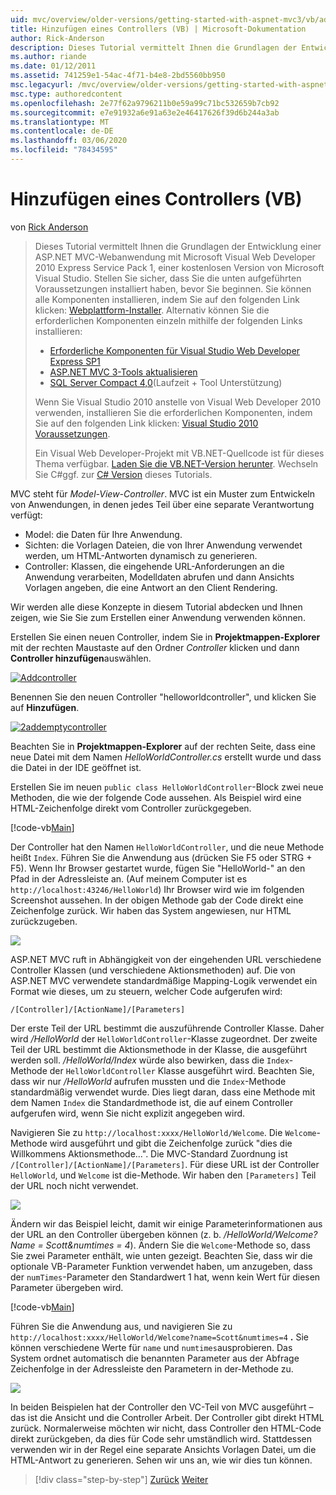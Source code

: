 ```yaml
---
uid: mvc/overview/older-versions/getting-started-with-aspnet-mvc3/vb/adding-a-controller
title: Hinzufügen eines Controllers (VB) | Microsoft-Dokumentation
author: Rick-Anderson
description: Dieses Tutorial vermittelt Ihnen die Grundlagen der Entwicklung einer ASP.NET MVC-Webanwendung mithilfe von Microsoft Visual Web Developer 2010 Express Service Pack 1.
ms.author: riande
ms.date: 01/12/2011
ms.assetid: 741259e1-54ac-4f71-b4e8-2bd5560bb950
msc.legacyurl: /mvc/overview/older-versions/getting-started-with-aspnet-mvc3/vb/adding-a-controller
msc.type: authoredcontent
ms.openlocfilehash: 2e77f62a9796211b0e59a99c71bc532659b7cb92
ms.sourcegitcommit: e7e91932a6e91a63e2e46417626f39d6b244a3ab
ms.translationtype: MT
ms.contentlocale: de-DE
ms.lasthandoff: 03/06/2020
ms.locfileid: "78434595"
---
```

# <a name="adding-a-controller-vb"></a>Hinzufügen eines Controllers (VB)

von [Rick Anderson](https://twitter.com/RickAndMSFT)

> Dieses Tutorial vermittelt Ihnen die Grundlagen der Entwicklung einer ASP.NET MVC-Webanwendung mit Microsoft Visual Web Developer 2010 Express Service Pack 1, einer kostenlosen Version von Microsoft Visual Studio. Stellen Sie sicher, dass Sie die unten aufgeführten Voraussetzungen installiert haben, bevor Sie beginnen. Sie können alle Komponenten installieren, indem Sie auf den folgenden Link klicken: [Webplattform-Installer](https://www.microsoft.com/web/gallery/install.aspx?appid=VWD2010SP1Pack). Alternativ können Sie die erforderlichen Komponenten einzeln mithilfe der folgenden Links installieren:
> 
> - [Erforderliche Komponenten für Visual Studio Web Developer Express SP1](https://www.microsoft.com/web/gallery/install.aspx?appid=VWD2010SP1Pack)
> - [ASP.NET MVC 3-Tools aktualisieren](https://www.microsoft.com/web/gallery/install.aspx?appsxml=&amp;appid=MVC3)
> - [SQL Server Compact 4,0](https://www.microsoft.com/web/gallery/install.aspx?appid=SQLCE;SQLCEVSTools_4_0)(Laufzeit + Tool Unterstützung)
> 
> Wenn Sie Visual Studio 2010 anstelle von Visual Web Developer 2010 verwenden, installieren Sie die erforderlichen Komponenten, indem Sie auf den folgenden Link klicken: [Visual Studio 2010 Voraussetzungen](https://www.microsoft.com/web/gallery/install.aspx?appsxml=&amp;appid=VS2010SP1Pack).
> 
> Ein Visual Web Developer-Projekt mit VB.NET-Quellcode ist für dieses Thema verfügbar. [Laden Sie die VB.NET-Version herunter](https://code.msdn.microsoft.com/Introduction-to-MVC-3-10d1b098). Wechseln Sie C#ggf. zur [ C# Version](../cs/adding-a-controller.md) dieses Tutorials.

MVC steht für *Model-View-Controller*. MVC ist ein Muster zum Entwickeln von Anwendungen, in denen jedes Teil über eine separate Verantwortung verfügt:

- Model: die Daten für Ihre Anwendung.
- Sichten: die Vorlagen Dateien, die von Ihrer Anwendung verwendet werden, um HTML-Antworten dynamisch zu generieren.
- Controller: Klassen, die eingehende URL-Anforderungen an die Anwendung verarbeiten, Modelldaten abrufen und dann Ansichts Vorlagen angeben, die eine Antwort an den Client Rendering.

Wir werden alle diese Konzepte in diesem Tutorial abdecken und Ihnen zeigen, wie Sie Sie zum Erstellen einer Anwendung verwenden können.

Erstellen Sie einen neuen Controller, indem Sie in **Projektmappen-Explorer** mit der rechten Maustaste auf den Ordner *Controller* klicken und dann **Controller hinzufügen**auswählen.

[![Addcontroller](adding-a-controller/_static/image2.png "Addcontroller")](adding-a-controller/_static/image1.png)

Benennen Sie den neuen Controller &quot;helloworldcontroller&quot;, und klicken Sie auf **Hinzufügen**.

[![2addemptycontroller](adding-a-controller/_static/image4.png "2addemptycontroller")](adding-a-controller/_static/image3.png)

Beachten Sie in **Projektmappen-Explorer** auf der rechten Seite, dass eine neue Datei mit dem Namen *HelloWorldController.cs* erstellt wurde und dass die Datei in der IDE geöffnet ist.

Erstellen Sie im neuen `public class HelloWorldController`-Block zwei neue Methoden, die wie der folgende Code aussehen. Als Beispiel wird eine HTML-Zeichenfolge direkt vom Controller zurückgegeben.

[!code-vb[Main](adding-a-controller/samples/sample1.vb)]

Der Controller hat den Namen `HelloWorldController`, und die neue Methode heißt `Index`. Führen Sie die Anwendung aus (drücken Sie F5 oder STRG + F5). Wenn Ihr Browser gestartet wurde, fügen Sie &quot;HelloWorld-&quot; an den Pfad in der Adressleiste an. (Auf meinem Computer ist es `http://localhost:43246/HelloWorld`) Ihr Browser wird wie im folgenden Screenshot aussehen. In der obigen Methode gab der Code direkt eine Zeichenfolge zurück. Wir haben das System angewiesen, nur HTML zurückzugeben.

![](adding-a-controller/_static/image5.png)

ASP.NET MVC ruft in Abhängigkeit von der eingehenden URL verschiedene Controller Klassen (und verschiedene Aktionsmethoden) auf. Die von ASP.NET MVC verwendete standardmäßige Mapping-Logik verwendet ein Format wie dieses, um zu steuern, welcher Code aufgerufen wird:

`/[Controller]/[ActionName]/[Parameters]`

Der erste Teil der URL bestimmt die auszuführende Controller Klasse. Daher wird */HelloWorld* der `HelloWorldController`-Klasse zugeordnet. Der zweite Teil der URL bestimmt die Aktionsmethode in der Klasse, die ausgeführt werden soll. */HelloWorld/Index* würde also bewirken, dass die `Index`-Methode der `HelloWorldController` Klasse ausgeführt wird. Beachten Sie, dass wir nur */HelloWorld* aufrufen mussten und die `Index`-Methode standardmäßig verwendet wurde. Dies liegt daran, dass eine Methode mit dem Namen `Index` die Standardmethode ist, die auf einem Controller aufgerufen wird, wenn Sie nicht explizit angegeben wird.

Navigieren Sie zu `http://localhost:xxxx/HelloWorld/Welcome`. Die `Welcome`-Methode wird ausgeführt und gibt die Zeichenfolge zurück &quot;dies die Willkommens Aktionsmethode...&quot;. Die MVC-Standard Zuordnung ist `/[Controller]/[ActionName]/[Parameters]`. Für diese URL ist der Controller `HelloWorld`, und `Welcome` ist die-Methode. Wir haben den `[Parameters]` Teil der URL noch nicht verwendet.

![](adding-a-controller/_static/image6.png)

Ändern wir das Beispiel leicht, damit wir einige Parameterinformationen aus der URL an den Controller übergeben können (z. b. */HelloWorld/Welcome? Name = Scott&amp;numtimes = 4*). Ändern Sie die `Welcome`-Methode so, dass Sie zwei Parameter enthält, wie unten gezeigt. Beachten Sie, dass wir die optionale VB-Parameter Funktion verwendet haben, um anzugeben, dass der `numTimes`-Parameter den Standardwert 1 hat, wenn kein Wert für diesen Parameter übergeben wird.

[!code-vb[Main](adding-a-controller/samples/sample2.vb)]

Führen Sie die Anwendung aus, und navigieren Sie zu `http://localhost:xxxx/HelloWorld/Welcome?name=Scott&numtimes=4` **.** Sie können verschiedene Werte für `name` und `numtimes`ausprobieren. Das System ordnet automatisch die benannten Parameter aus der Abfrage Zeichenfolge in der Adressleiste den Parametern in der-Methode zu.

![](adding-a-controller/_static/image7.png)

In beiden Beispielen hat der Controller den VC-Teil von MVC ausgeführt – das ist die Ansicht und die Controller Arbeit. Der Controller gibt direkt HTML zurück. Normalerweise möchten wir nicht, dass Controller den HTML-Code direkt zurückgeben, da dies für Code sehr umständlich wird. Stattdessen verwenden wir in der Regel eine separate Ansichts Vorlagen Datei, um die HTML-Antwort zu generieren. Sehen wir uns an, wie wir dies tun können.

> [!div class="step-by-step"]
> [Zurück](intro-to-aspnet-mvc-3.md)
> [Weiter](adding-a-view.md)

